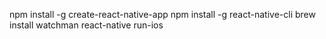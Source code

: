npm install -g create-react-native-app
npm install -g react-native-cli
brew install watchman
react-native run-ios

